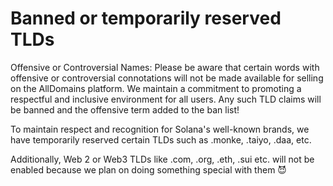 # Banned or temporarily reserved TLDs

Offensive or Controversial Names: Please be aware that certain words with offensive or controversial connotations will not be made available for selling on the AllDomains platform. We maintain a commitment to promoting a respectful and inclusive environment for all users. Any such TLD claims will be banned and the offensive term added to the ban list!

To maintain respect and recognition for Solana's well-known brands, we have temporarily reserved certain TLDs such as .monke, .taiyo, .daa, etc.

Additionally, Web 2 or Web3 TLDs like .com, .org, .eth, .sui etc. will not be enabled because we plan on doing something special with them 😈
